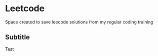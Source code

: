# Leetcode
Space created to save leecode solutions from my regular coding training


## Subtitle 
Test